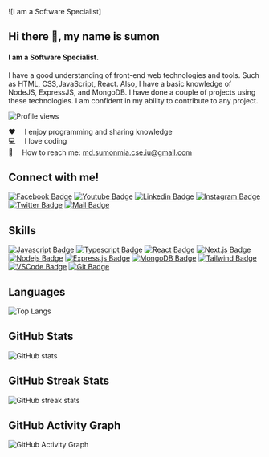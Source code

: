 ![I am a Software Specialist]
## Hi there 👋, my name is sumon
#### I am a Software Specialist.
I have a good understanding of front-end web technologies and tools. Such as HTML, CSS,JavaScript, React. Also, I have a basic knowledge of NodeJS, ExpressJS, and MongoDB. I have done a couple of projects using these technologies. I am confident in my ability to contribute to any project.

![Profile views](https://gpvc.arturio.dev/iu-sumon) 
 
:hearts: &emsp;I enjoy programming and sharing knowledge <br/>
:computer: &emsp;I love coding <br/>
:e-mail: &emsp;How to reach me: md.sumonmia.cse.iu@gmail.com<br/>
 
## Connect with me!
[![Facebook Badge](https://img.shields.io/badge/Facebook-1877F2?style=for-the-badge&logo=facebook&logoColor=white)](https://web.facebook.com/sumon35855/) [![Youtube Badge](https://img.shields.io/badge/YouTube-FF0000?style=for-the-badge&logo=youtube&logoColor=white)]() [![Linkedin Badge](https://img.shields.io/badge/LinkedIn-0077B5?style=for-the-badge&logo=linkedin&logoColor=white)](https://www.linkedin.com/in/iu-sumon/) [![Instagram Badge](https://img.shields.io/badge/Instagram-E4405F?style=for-the-badge&logo=instagram&logoColor=white)](https://www.instagram.com/sumon_iu/) [![Twitter Badge](https://img.shields.io/badge/Twitter-1DA1F2?style=for-the-badge&logo=twitter&logoColor=white)](https://twitter.com/iu_sumon)  [![Mail Badge](https://img.shields.io/badge/Gmail-D14836?style=for-the-badge&logo=gmail&logoColor=white)](mailto:md.sumon35855@gmail.com)
## Skills
[![Javascript Badge](https://img.shields.io/badge/-Javascript-F0DB4F?style=for-the-badge&labelColor=black&logo=javascript&logoColor=F0DB4F)](#) [![Typescript Badge](https://img.shields.io/badge/-Typescript-007acc?style=for-the-badge&labelColor=black&logo=typescript&logoColor=007acc)](#) [![React Badge](https://img.shields.io/badge/-React-61DBFB?style=for-the-badge&labelColor=black&logo=react&logoColor=61DBFB)](#) [![Next.js Badge](https://img.shields.io/badge/next.js-000000?style=for-the-badge&logo=nextdotjs&logoColor=white)](#) [![Nodejs Badge](https://img.shields.io/badge/-Nodejs-3C873A?style=for-the-badge&labelColor=black&logo=node.js&logoColor=3C873A)](#) [![Express.js Badge](https://img.shields.io/badge/Express.js-000000?style=for-the-badge&logo=express&logoColor=white)](#) [![MongoDB Badge](https://img.shields.io/badge/MongoDB-4EA94B?style=for-the-badge&logo=mongodb&logoColor=white)](#) [![Tailwind Badge](https://img.shields.io/badge/Tailwind%20CSS-092749?style=for-the-badge&logo=tailwindcss&logoColor=06B6D4&labelColor=000000)](#) [![VSCode Badge](https://img.shields.io/badge/Visual_Studio-5C2D91?style=for-the-badge&logo=visual%20studio&logoColor=white)](#) [![Git Badge](https://img.shields.io/badge/Git-F05032?style=for-the-badge&logo=git&logoColor=white)](#)

  ## Languages
![Top Langs](https://github-readme-stats.vercel.app/api/top-langs/?username=iu-sumon&show_icons=true&theme=radical)

  ## GitHub Stats
![GitHub stats](https://github-readme-stats.vercel.app/api?username=iu-sumon&count_private=true&show_icons=true&theme=radical)

  ## GitHub Streak Stats
![GitHub streak stats](https://github-readme-streak-stats.herokuapp.com/?user=iu-sumon)  

  ## GitHub Activity Graph
![GitHub Activity Graph](https://activity-graph.herokuapp.com/graph?username=iu-sumon)  
